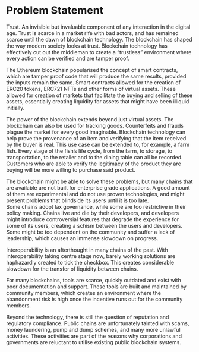 # Problem Statement

Trust. An invisible but invaluable component of any interaction in the digital age. Trust is scarce in a market rife with bad actors, and has remained scarce until the dawn of blockchain technology. The blockchain has shaped the way modern society looks at trust. Blockchain technology has effectively cut out the middleman to create a “trustless” environment where every action can be verified and are tamper proof.

The Ethereum blockchain popularised the concept of smart contracts, which are tamper proof code that will produce the same results, provided the inputs remain the same. Smart contracts allowed for the creation of ERC20 tokens, ERC721 NFTs and other forms of virtual assets. These allowed for creation of markets that facilitate the buying and selling of these assets, essentially creating liquidity for assets that might have been illiquid initially.

The power of the blockchain extends beyond just virtual assets. The blockchain can also be used for tracking goods. Counterfeits and frauds plague the market for every good imaginable. Blockchain technology can help prove the provenance of an item and verifying that the item received by the buyer is real. This use case can be extended to, for example, a farm fish. Every stage of the fish’s life cycle, from the farm, to storage, to transportation, to the retailer and to the dining table can all be recorded. Customers who are able to verify the legitimacy of the product they are buying will be more willing to purchase said product.

The blockchain might be able to solve these problems, but many chains that are available are not built for enterprise grade applications. A good amount of them are experimental and do not use proven technologies, and might present problems that blindside its users until it is too late.\
Some chains adopt lax governance, while some are too restrictive in their policy making. Chains live and die by their developers, and developers might introduce controversial features that degrade the experience for some of its users, creating a schism between the users and developers. Some might be too dependent on the community and suffer a lack of leadership, which causes an immense slowdown on progress.

Interoperability is an afterthought in many chains of the past. With interoperability taking centre stage now, barely working solutions are haphazardly created to tick the checkbox. This creates considerable slowdown for the transfer of liquidity between chains.

For many blockchains, tools are scarce, quickly outdated and exist with poor documentation and support. These tools are built and maintained by community members, which creates an environment where the abandonment risk is high once the incentive runs out for the community members.

Beyond the technology, there is still the question of reputation and regulatory compliance. Public chains are unfortunately tainted with scams, money laundering, pump and dump schemes, and many more unlawful activities. These activities are part of the reasons why corporations and governments are reluctant to utilise existing public blockchain systems.
